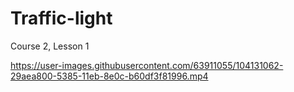 # Traffic-light
Course 2, Lesson 1

https://user-images.githubusercontent.com/63911055/104131062-29aea800-5385-11eb-8e0c-b60df3f81996.mp4
